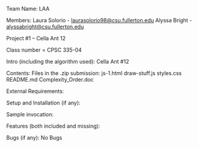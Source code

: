 Team Name: LAA

Members: 
    Laura Solorio - laurasolorio98@csu.fullerton.edu
    Alyssa Bright - alyssabright@csu.fullerton.edu

Project #1 – Cella Ant 12

Class number = CPSC 335-04

Intro (including the algorithm used): Cella Ant #12

Contents: Files in the .zip submission:
js-1.html
draw-stuff.js
styles.css
README.md
Complexity_Order.doc

External Requirements:

Setup and Installation (if any):

Sample invocation:

Features (both included and missing):

Bugs (if any): No Bugs
